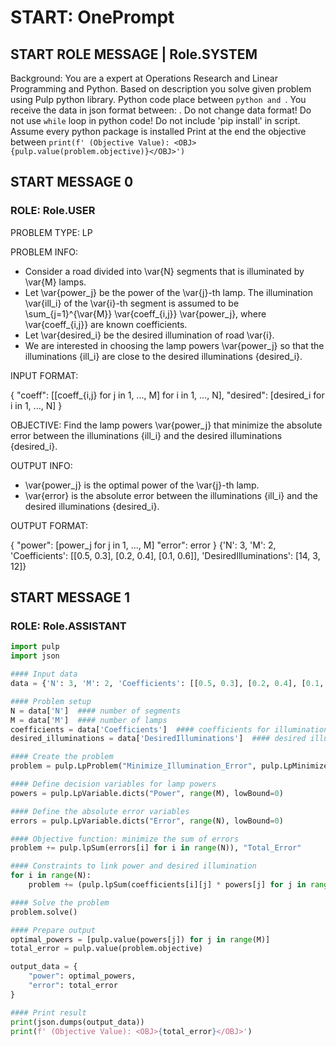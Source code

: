 # START: OnePrompt 
## START ROLE MESSAGE | Role.SYSTEM 
Background: You are a expert at Operations Research and Linear Programming and Python. Based on description you solve given problem using Pulp python library. Python code place between ```python and ```. You receive the data in json format between: <DATA></DATA>. Do not change data format! Do not use `while` loop in python code! Do not include 'pip install' in script. Assume every python package is installed Print at the end the objective between <OBJ></OBJ> `print(f' (Objective Value): <OBJ>{pulp.value(problem.objective)}</OBJ>')`  
## START MESSAGE 0 
### ROLE: Role.USER
<DESCRIPTION>
PROBLEM TYPE: LP

PROBLEM INFO: 

- Consider a road divided into \var{N} segments that is illuminated by \var{M} lamps.
- Let \var{power_j} be the power of the \var{j}-th lamp. The illumination \var{ill_i} of the \var{i}-th segment is assumed to be \sum_{j=1}^{\var{M}} \var{coeff_{i,j}} \var{power_j}, where \var{coeff_{i,j}} are known coefficients.
- Let \var{desired_i} be the desired illumination of road \var{i}. 
- We are interested in choosing the lamp powers \var{power_j} so that the illuminations {ill_i} are close to the desired illuminations {desired_i}. 

INPUT FORMAT: 

{
    "coeff": [[coeff_{i,j} for j in 1, ..., M] for i in 1, ..., N],
    "desired": [desired_i for i in 1, ..., N]
}

OBJECTIVE: Find the lamp powers \var{power_j} that minimize the absolute error between the illuminations {ill_i} and the desired illuminations {desired_i}.

OUTPUT INFO:

- \var{power_j} is the optimal power of the \var{j}-th lamp.
- \var{error} is the absolute error between the illuminations {ill_i} and the desired illuminations {desired_i}.

OUTPUT FORMAT:

{
    "power": [power_j for j in 1, ..., M]
    "error": error
}
</DESCRIPTION>
<DATA>
{'N': 3, 'M': 2, 'Coefficients': [[0.5, 0.3], [0.2, 0.4], [0.1, 0.6]], 'DesiredIlluminations': [14, 3, 12]}</DATA>


## START MESSAGE 1 
### ROLE: Role.ASSISTANT
```python
import pulp
import json

#### Input data
data = {'N': 3, 'M': 2, 'Coefficients': [[0.5, 0.3], [0.2, 0.4], [0.1, 0.6]], 'DesiredIlluminations': [14, 3, 12]}

#### Problem setup
N = data['N']  #### number of segments
M = data['M']  #### number of lamps
coefficients = data['Coefficients']  #### coefficients for illumination
desired_illuminations = data['DesiredIlluminations']  #### desired illumination levels

#### Create the problem
problem = pulp.LpProblem("Minimize_Illumination_Error", pulp.LpMinimize)

#### Define decision variables for lamp powers
powers = pulp.LpVariable.dicts("Power", range(M), lowBound=0)

#### Define the absolute error variables
errors = pulp.LpVariable.dicts("Error", range(N), lowBound=0)

#### Objective function: minimize the sum of errors
problem += pulp.lpSum(errors[i] for i in range(N)), "Total_Error"

#### Constraints to link power and desired illumination
for i in range(N):
    problem += (pulp.lpSum(coefficients[i][j] * powers[j] for j in range(M)) - desired_illuminations[i] == errors[i]), f"Error_Constraint_{i}"

#### Solve the problem
problem.solve()

#### Prepare output
optimal_powers = [pulp.value(powers[j]) for j in range(M)]
total_error = pulp.value(problem.objective)

output_data = {
    "power": optimal_powers,
    "error": total_error
}

#### Print result
print(json.dumps(output_data))
print(f' (Objective Value): <OBJ>{total_error}</OBJ>')
```

